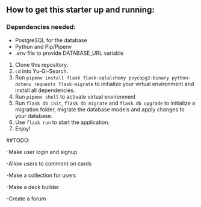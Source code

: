 ## How to get this starter up and running:

### Dependencies needed:
- PostgreSQL for the database
- Python and Pip/Pipenv
- .env file to provide DATABASE_URL variable

1. Clone this repository.
2. ```cd``` into Yu-Gi-Search.
3. Run ```pipenv install flask flask-sqlalchemy psycopg2-binary python-dotenv requests flask-migrate``` to initialize your virtual environment and install all dependencies.
4. Run ```pipenv shell``` to activate virtual environment
5. Run ```flask db init```, ```flask db migrate``` and ```flask db upgrade``` to initialize a migration folder, migrate the database models and apply changes to your database.
6. Use ```flask run``` to start the application.
5. Enjoy!


##TODO:

-Make user login and signup

-Allow users to comment on cards

-Make a collection for users

-Make a deck builder

-Create a forum

